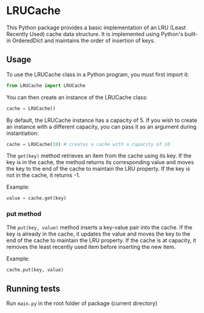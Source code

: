 # LRUCache

This Python package provides a basic implementation of an LRU (Least Recently Used) cache data structure. It is implemented using Python's built-in OrderedDict and maintains the order of insertion of keys.

## Usage

To use the LRUCache class in a Python program, you must first import it:

```python  
from LRUCache import LRUCache
```

You can then create an instance of the LRUCache class:

```python  
cache = LRUCache()
```

By default, the LRUCache instance has a capacity of 5. If you wish to create an instance with a different capacity, you can pass it as an argument during instantiation:

```python
cache = LRUCache(10) # creates a cache with a capacity of 10
```

The `get(key)` method retrieves an item from the cache using its key. If the key is in the cache, the method returns its corresponding value and moves the key to the end of the cache to maintain the LRU property. If the key is not in the cache, it returns -1.

Example:

```python
value = cache.get(key)
```

### put method

The `put(key, value)` method inserts a key-value pair into the cache. If the key is already in the cache, it updates the value and moves the key to the end of the cache to maintain the LRU property. If the cache is at capacity, it removes the least recently used item before inserting the new item.

Example:
```python
cache.put(key, value)
```

## Running tests

Run `main.py` in the root folder of package (current directory)